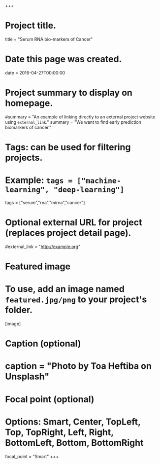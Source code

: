 +++
# Project title.
title = "Serum RNA bio-markers of Cancer"

# Date this page was created.
date = 2016-04-27T00:00:00

# Project summary to display on homepage.
#summary = "An example of linking directly to an external project website using `external_link`."
summary = "We want to find early prediction biomarkers of cancer."


# Tags: can be used for filtering projects.
# Example: `tags = ["machine-learning", "deep-learning"]`
tags = ["serum","rna","mirna","cancer"]

# Optional external URL for project (replaces project detail page).
#external_link = "http://example.org"

# Featured image
# To use, add an image named `featured.jpg/png` to your project's folder. 
[image]
  # Caption (optional)
  # caption = "Photo by Toa Heftiba on Unsplash"

  # Focal point (optional)
  # Options: Smart, Center, TopLeft, Top, TopRight, Left, Right, BottomLeft, Bottom, BottomRight
  focal_point = "Smart"
+++
